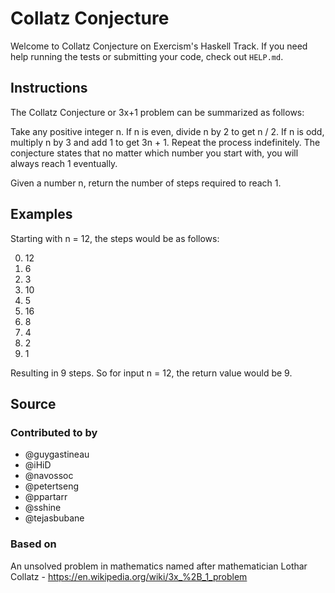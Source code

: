 # Collatz Conjecture

Welcome to Collatz Conjecture on Exercism's Haskell Track.
If you need help running the tests or submitting your code, check out `HELP.md`.

## Instructions

The Collatz Conjecture or 3x+1 problem can be summarized as follows:

Take any positive integer n. If n is even, divide n by 2 to get n / 2. If n is
odd, multiply n by 3 and add 1 to get 3n + 1. Repeat the process indefinitely.
The conjecture states that no matter which number you start with, you will
always reach 1 eventually.

Given a number n, return the number of steps required to reach 1.

## Examples

Starting with n = 12, the steps would be as follows:

0. 12
1. 6
2. 3
3. 10
4. 5
5. 16
6. 8
7. 4
8. 2
9. 1

Resulting in 9 steps. So for input n = 12, the return value would be 9.

## Source

### Contributed to by

- @guygastineau
- @iHiD
- @navossoc
- @petertseng
- @ppartarr
- @sshine
- @tejasbubane

### Based on

An unsolved problem in mathematics named after mathematician Lothar Collatz - https://en.wikipedia.org/wiki/3x_%2B_1_problem